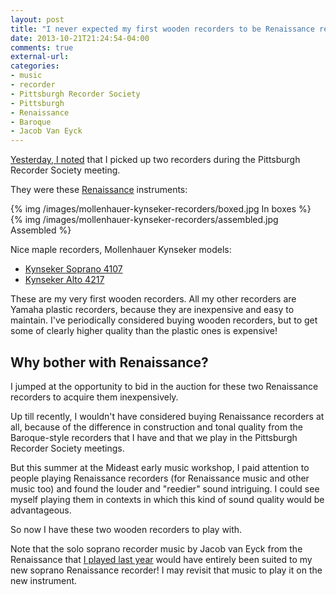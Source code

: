 ```yaml
---
layout: post
title: "I never expected my first wooden recorders to be Renaissance recorders"
date: 2013-10-21T21:24:54-04:00
comments: true
external-url:
categories:
- music
- recorder
- Pittsburgh Recorder Society
- Pittsburgh
- Renaissance
- Baroque
- Jacob Van Eyck
---
```

[Yesterday, I noted](/blog/2013/10/20/the-biggest-pittsburgh-recorder-society-meeting-i-have-attended-in-two-years/) that I picked up two recorders during the Pittsburgh Recorder Society meeting.

They were these [Renaissance](http://www.vonhuene.com/Default.aspx?tabid=42) instruments:

{% img /images/mollenhauer-kynseker-recorders/boxed.jpg In boxes %}
{% img /images/mollenhauer-kynseker-recorders/assembled.jpg Assembled %}

Nice maple recorders, Mollenhauer Kynseker models:

- [Kynseker Soprano 4107](http://www.mollenhauer.com/en/catalogue?page=shop.product_details&flypage=flypage.tpl&product_id=170&category_id=121)
- [Kynseker Alto 4217](http://www.mollenhauer.com/en/catalogue?page=shop.product_details&flypage=flypage.tpl&product_id=172&category_id=121)

These are my very first wooden recorders. All my other recorders are Yamaha plastic recorders, because they are inexpensive and easy to maintain. I've periodically considered buying wooden recorders, but to get some of clearly higher quality than the plastic ones is expensive!

## Why bother with Renaissance?

I jumped at the opportunity to bid in the auction for these two Renaissance recorders to acquire them inexpensively.

Up till recently, I wouldn't have considered buying Renaissance recorders at all, because of the difference in construction and tonal quality from the Baroque-style recorders that I have and that we play in the Pittsburgh Recorder Society meetings.

But this summer at the Mideast early music workshop, I paid attention to people playing Renaissance recorders (for Renaissance music and other music too) and found the louder and "reedier" sound intriguing. I could see myself playing them in contexts in which this kind of sound quality would be advantageous.

So now I have these two wooden recorders to play with.

Note that the solo soprano recorder music by Jacob van Eyck from the Renaissance that [I played last year](/blog/2012/07/28/my-first-appearance-on-a-music-recital-program/) would have entirely been suited to my new soprano Renaissance recorder! I may revisit that music to play it on the new instrument.
